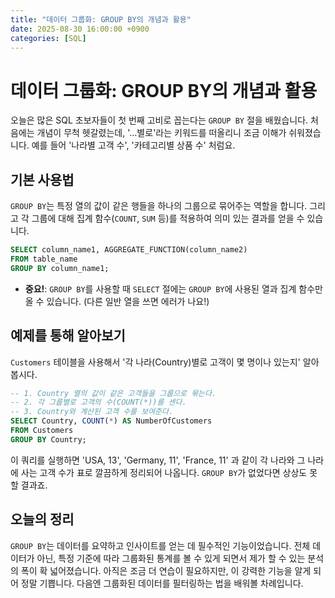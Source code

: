 ```yaml
---
title: "데이터 그룹화: GROUP BY의 개념과 활용"
date: 2025-08-30 16:00:00 +0900
categories: [SQL]
---
```


# 데이터 그룹화: GROUP BY의 개념과 활용

오늘은 많은 SQL 초보자들이 첫 번째 고비로 꼽는다는 `GROUP BY` 절을 배웠습니다. 처음에는 개념이 무척 헷갈렸는데, '...별로'라는 키워드를 떠올리니 조금 이해가 쉬워졌습니다. 예를 들어 '나라별 고객 수', '카테고리별 상품 수' 처럼요.

## 기본 사용법

`GROUP BY`는 특정 열의 값이 같은 행들을 하나의 그룹으로 묶어주는 역할을 합니다. 그리고 각 그룹에 대해 집계 함수(`COUNT`, `SUM` 등)를 적용하여 의미 있는 결과를 얻을 수 있습니다.

```sql
SELECT column_name1, AGGREGATE_FUNCTION(column_name2)
FROM table_name
GROUP BY column_name1;
```

- **중요!**: `GROUP BY`를 사용할 때 `SELECT` 절에는 `GROUP BY`에 사용된 열과 집계 함수만 올 수 있습니다. (다른 일반 열을 쓰면 에러가 나요!)

## 예제를 통해 알아보기

`Customers` 테이블을 사용해서 '각 나라(Country)별로 고객이 몇 명이나 있는지' 알아봅시다.

```sql
-- 1. Country 열의 값이 같은 고객들을 그룹으로 묶는다.
-- 2. 각 그룹별로 고객의 수(COUNT(*))를 센다.
-- 3. Country와 계산된 고객 수를 보여준다.
SELECT Country, COUNT(*) AS NumberOfCustomers
FROM Customers
GROUP BY Country;
```

이 쿼리를 실행하면 'USA, 13', 'Germany, 11', 'France, 11' 과 같이 각 나라와 그 나라에 사는 고객 수가 표로 깔끔하게 정리되어 나옵니다. `GROUP BY`가 없었다면 상상도 못 할 결과죠.

## 오늘의 정리

`GROUP BY`는 데이터를 요약하고 인사이트를 얻는 데 필수적인 기능이었습니다. 전체 데이터가 아닌, 특정 기준에 따라 그룹화된 통계를 볼 수 있게 되면서 제가 할 수 있는 분석의 폭이 확 넓어졌습니다. 아직은 조금 더 연습이 필요하지만, 이 강력한 기능을 알게 되어 정말 기쁩니다. 다음엔 그룹화된 데이터를 필터링하는 법을 배워볼 차례입니다.